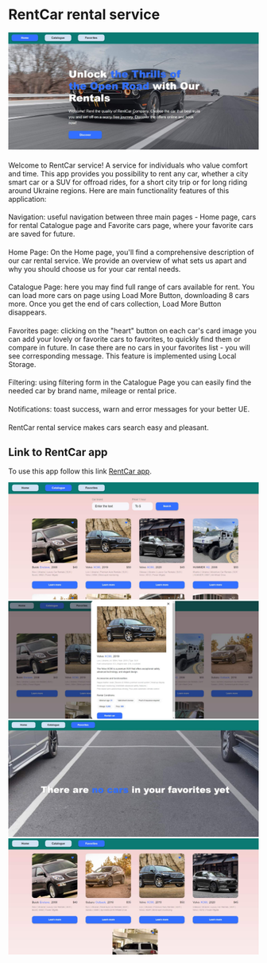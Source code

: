 # RentCar rental service

![Illustration RentCar rental App](https://github.com/constantin351/cars-rental/blob/main/assets/preview_1.jpg)<br/>

####
Welcome to RentCar service! A service for individuals who value comfort and time. This app provides you possibility to rent any car, whether a city smart car or a SUV for offroad rides, for a short city trip or for long riding around Ukraine regions.
Here are main functionality features of this application:
####

####
Navigation: useful navigation between three main pages - Home page, cars for rental Catalogue page and Favorite cars page, where your favorite cars are saved for future.

####
Home Page: On the Home page, you'll find a comprehensive description of our car rental service. We provide an overview of what sets us apart and why you should choose us for your car rental needs.

####
Catalogue Page: here you may find full range of cars available for rent. You can load more cars on page using Load More Button, downloading 8 cars more. Once you get the end of cars collection, Load More Button disappears.

####
Favorites page: clicking on the "heart" button on each car's card image you can add your lovely or favorite cars to favorites, to quickly find them or compare in future. In case there are no cars in your favorites list - you will see corresponding message. This feature is implemented using Local Storage.

####
Filtering: using filtering form in the Catalogue Page you can easily find the needed car by brand name, mileage or rental price.

####
Notifications: toast success, warn and error messages for your better UE.

####
RentCar rental service makes cars search easy and pleasant.


## Link to RentCar app

To use this app follow this link [RentCar app](https://constantin351.github.io/cars-rental/).

![preview](https://github.com/constantin351/cars-rental/blob/main/assets/preview_2.jpg)
![preview](https://github.com/constantin351/cars-rental/blob/main/assets/preview_3.jpg)
![preview](https://github.com/constantin351/cars-rental/blob/main/assets/preview_4.jpg)
![preview](https://github.com/constantin351/cars-rental/blob/main/assets/preview_5.jpg)

